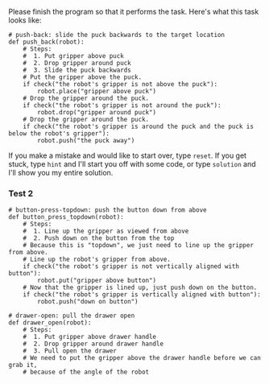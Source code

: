 

Please finish the program so that it performs the task.
Here's what this task looks like:

```
# push-back: slide the puck backwards to the target location
def push_back(robot):
    # Steps:
    #  1. Put gripper above puck
    #  2. Drop gripper around puck
    #  3. Slide the puck backwards
    # Put the gripper above the puck.
    if check("the robot's gripper is not above the puck"):
        robot.place("gripper above puck")
    # Drop the gripper around the puck.
    if check("the robot's gripper is not around the puck"):
        robot.drop("gripper around puck")
    # Drop the gripper around the puck.
    if check("the robot's gripper is around the puck and the puck is below the robot's gripper"):
        robot.push("the puck away")
```

If you make a mistake and would like to start over, type `reset`.
If you get stuck, type `hint` and I'll start you off with some code,
or type `solution` and I'll show you my entire solution.



### Test 2

```
# button-press-topdown: push the button down from above
def button_press_topdown(robot):
    # Steps:
    #  1. Line up the gripper as viewed from above
    #  2. Push down on the button from the top
    # Because this is "topdown", we just need to line up the gripper from above.
    # Line up the robot's gripper from above.
    if check("the robot's gripper is not vertically aligned with button"):
        robot.put("gripper above button")
    # Now that the gripper is lined up, just push down on the button.
    if check("the robot's gripper is vertically aligned with button"):
        robot.push("down on button")

# drawer-open: pull the drawer open
def drawer_open(robot):
    # Steps:
    #  1. Put gripper above drawer handle
    #  2. Drop gripper around drawer handle
    #  3. Pull open the drawer
    # We need to put the gripper above the drawer handle before we can grab it,
    # because of the angle of the robot